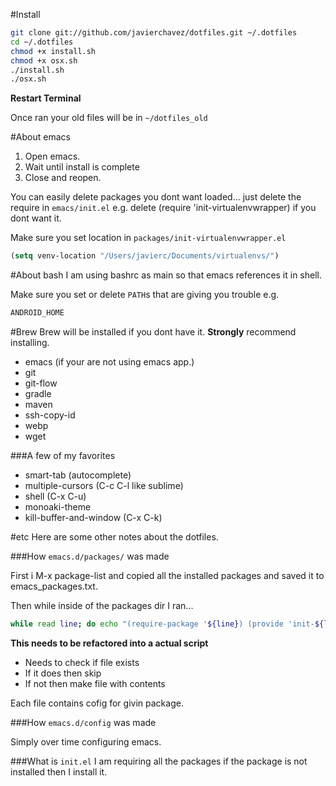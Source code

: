 #Install

```bash
git clone git://github.com/javierchavez/dotfiles.git ~/.dotfiles
cd ~/.dotfiles
chmod +x install.sh
chmod +x osx.sh
./install.sh
./osx.sh
```

**Restart Terminal**


Once ran your old files will be in `~/dotfiles_old`

#About emacs

1.    Open emacs.
2.    Wait until install is complete
3.    Close and reopen.

You can easily delete packages you dont want loaded... just delete the
require in `emacs/init.el` e.g. delete (require
'init-virtualenvwrapper) if you dont want it.

Make sure you set location in `packages/init-virtualenvwrapper.el`
```lisp
(setq venv-location "/Users/javierc/Documents/virtualenvs/")
```

#About bash
I am using bashrc as main so that emacs references it in shell.

Make sure you set or delete `PATH`s that are giving you trouble
e.g.
```bash
ANDROID_HOME
```

#Brew
Brew will be installed if you dont have it. **Strongly** recommend
installing.

* emacs (if your are not using emacs app.)
* git
* git-flow
* gradle
* maven
* ssh-copy-id
* webp
* wget 



###A few of my favorites
* smart-tab (autocomplete)
* multiple-cursors (C-c C-l like sublime)
* shell (C-x C-u)
* monoaki-theme
* kill-buffer-and-window (C-x C-k)

#etc
Here are some other notes about the dotfiles.

###How `emacs.d/packages/` was made

First i M-x package-list and copied all the installed packages and
saved it to emacs_packages.txt.

Then while inside of the packages dir I ran...

```bash
while read line; do echo "(require-package '${line}) (provide 'init-${line})"> "init-${line}.el" ; done < ../emacs_packages.txt
```

**This needs to be refactored into a actual script** 

*	Needs to check if file exists
*	If it does then skip
*	If not then make file with contents


Each file contains cofig for givin package.


###How `emacs.d/config` was made

Simply over time configuring emacs.

###What is `init.el`
I am requiring all the packages if the package is not installed then I
install it.





